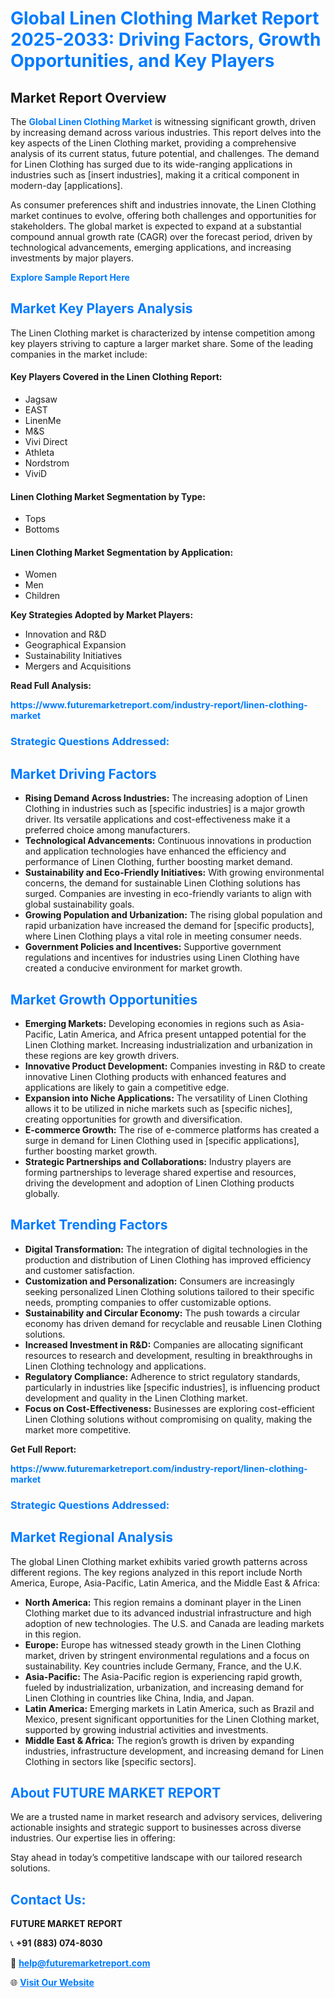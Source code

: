 <h1 style="color: #007BFF;">Global Linen Clothing Market Report 2025-2033: Driving Factors, Growth Opportunities, and Key Players</h1>

<section id="overview">
<h2>Market Report Overview</h2>
<p>The <a href="https://www.futuremarketreport.com/industry-report/linen-clothing-market" style="color: #007BFF; text-decoration: none;"><strong>Global Linen Clothing Market</strong></a> is witnessing significant growth, driven by increasing demand across various industries. This report delves into the key aspects of the Linen Clothing market, providing a comprehensive analysis of its current status, future potential, and challenges. The demand for Linen Clothing has surged due to its wide-ranging applications in industries such as [insert industries], making it a critical component in modern-day [applications].</p>
<p>As consumer preferences shift and industries innovate, the Linen Clothing market continues to evolve, offering both challenges and opportunities for stakeholders. The global market is expected to expand at a substantial compound annual growth rate (CAGR) over the forecast period, driven by technological advancements, emerging applications, and increasing investments by major players.</p>
</section>

<section id="overview">
<p><a href="https://www.futuremarketreport.com/request-sample/reportId=40855" style="color: #007BFF; text-decoration: none;"><strong>Explore Sample Report Here</strong></a></p>
</section>

<section id="key-players">
<h2 style="color: #007BFF;">Market Key Players Analysis</h2>
<p>The Linen Clothing market is characterized by intense competition among key players striving to capture a larger market share. Some of the leading companies in the market include:</p>
<h4>Key Players Covered in the Linen Clothing Report:</h4>
<ul><li>Jagsaw</li><li>EAST</li><li>LinenMe</li><li>M&amp;S</li><li>Vivi Direct</li><li>Athleta</li><li>Nordstrom</li><li>ViviD</li></ul>
<h4>Linen Clothing Market Segmentation by Type:</h4>
<ul><li>Tops</li><li>Bottoms</li></ul>

<h4>Linen Clothing Market Segmentation by Application:</h4>
<ul><li>Women</li><li>Men</li><li>Children</li></ul>
<p><strong>Key Strategies Adopted by Market Players:</strong></p>
<ul>
<li>Innovation and R&D</li>
<li>Geographical Expansion</li>
<li>Sustainability Initiatives</li>
<li>Mergers and Acquisitions</li>
</ul>
</section>

<section>
<p><strong>Read Full Analysis: </strong></p><a href="https://www.futuremarketreport.com/industry-report/linen-clothing-market" style="color: #007BFF; text-decoration: none;"><strong>https://www.futuremarketreport.com/industry-report/linen-clothing-market</strong></a>
<h3 style="color: #007BFF;">Strategic Questions Addressed:</h3>
</section>

<section id="driving-factors">
<h2 style="color: #007BFF;">Market Driving Factors</h2>
<ul>
<li><strong>Rising Demand Across Industries:</strong> The increasing adoption of Linen Clothing in industries such as [specific industries] is a major growth driver. Its versatile applications and cost-effectiveness make it a preferred choice among manufacturers.</li>
<li><strong>Technological Advancements:</strong> Continuous innovations in production and application technologies have enhanced the efficiency and performance of Linen Clothing, further boosting market demand.</li>
<li><strong>Sustainability and Eco-Friendly Initiatives:</strong> With growing environmental concerns, the demand for sustainable Linen Clothing solutions has surged. Companies are investing in eco-friendly variants to align with global sustainability goals.</li>
<li><strong>Growing Population and Urbanization:</strong> The rising global population and rapid urbanization have increased the demand for [specific products], where Linen Clothing plays a vital role in meeting consumer needs.</li>
<li><strong>Government Policies and Incentives:</strong> Supportive government regulations and incentives for industries using Linen Clothing have created a conducive environment for market growth.</li>
</ul>
</section>

<section id="growth-opportunities">
<h2 style="color: #007BFF;">Market Growth Opportunities</h2>
<ul>
<li><strong>Emerging Markets:</strong> Developing economies in regions such as Asia-Pacific, Latin America, and Africa present untapped potential for the Linen Clothing market. Increasing industrialization and urbanization in these regions are key growth drivers.</li>
<li><strong>Innovative Product Development:</strong> Companies investing in R&D to create innovative Linen Clothing products with enhanced features and applications are likely to gain a competitive edge.</li>
<li><strong>Expansion into Niche Applications:</strong> The versatility of Linen Clothing allows it to be utilized in niche markets such as [specific niches], creating opportunities for growth and diversification.</li>
<li><strong>E-commerce Growth:</strong> The rise of e-commerce platforms has created a surge in demand for Linen Clothing used in [specific applications], further boosting market growth.</li>
<li><strong>Strategic Partnerships and Collaborations:</strong> Industry players are forming partnerships to leverage shared expertise and resources, driving the development and adoption of Linen Clothing products globally.</li>
</ul>
</section>

<section id="trending-factors">
<h2 style="color: #007BFF;">Market Trending Factors</h2>
<ul>
<li><strong>Digital Transformation:</strong> The integration of digital technologies in the production and distribution of Linen Clothing has improved efficiency and customer satisfaction.</li>
<li><strong>Customization and Personalization:</strong> Consumers are increasingly seeking personalized Linen Clothing solutions tailored to their specific needs, prompting companies to offer customizable options.</li>
<li><strong>Sustainability and Circular Economy:</strong> The push towards a circular economy has driven demand for recyclable and reusable Linen Clothing solutions.</li>
<li><strong>Increased Investment in R&D:</strong> Companies are allocating significant resources to research and development, resulting in breakthroughs in Linen Clothing technology and applications.</li>
<li><strong>Regulatory Compliance:</strong> Adherence to strict regulatory standards, particularly in industries like [specific industries], is influencing product development and quality in the Linen Clothing market.</li>
<li><strong>Focus on Cost-Effectiveness:</strong> Businesses are exploring cost-efficient Linen Clothing solutions without compromising on quality, making the market more competitive.</li>
</ul>
</section>

<section>
<p><strong>Get Full Report: </strong></p><a href="https://www.futuremarketreport.com/industry-report/linen-clothing-market" style="color: #007BFF; text-decoration: none;"><strong>https://www.futuremarketreport.com/industry-report/linen-clothing-market</strong></a>
<h3 style="color: #007BFF;">Strategic Questions Addressed:</h3>
</section>


<section id="regional-analysis">
<h2 style="color: #007BFF;">Market Regional Analysis</h2>
<p>The global Linen Clothing market exhibits varied growth patterns across different regions. The key regions analyzed in this report include North America, Europe, Asia-Pacific, Latin America, and the Middle East & Africa:</p>
<ul>
<li><strong>North America:</strong> This region remains a dominant player in the Linen Clothing market due to its advanced industrial infrastructure and high adoption of new technologies. The U.S. and Canada are leading markets in this region.</li>
<li><strong>Europe:</strong> Europe has witnessed steady growth in the Linen Clothing market, driven by stringent environmental regulations and a focus on sustainability. Key countries include Germany, France, and the U.K.</li>
<li><strong>Asia-Pacific:</strong> The Asia-Pacific region is experiencing rapid growth, fueled by industrialization, urbanization, and increasing demand for Linen Clothing in countries like China, India, and Japan.</li>
<li><strong>Latin America:</strong> Emerging markets in Latin America, such as Brazil and Mexico, present significant opportunities for the Linen Clothing market, supported by growing industrial activities and investments.</li>
<li><strong>Middle East & Africa:</strong> The region’s growth is driven by expanding industries, infrastructure development, and increasing demand for Linen Clothing in sectors like [specific sectors].</li>
</ul>
</section>

<footer>
<h2 style="color: #007BFF;">About FUTURE MARKET REPORT</h2>
<p>We are a trusted name in market research and advisory services, delivering actionable insights and strategic support to businesses across diverse industries. Our expertise lies in offering:</p>

<p>Stay ahead in today’s competitive landscape with our tailored research solutions.</p>

<h2 style="color: #007BFF;">Contact Us:</h2>
<p><strong>FUTURE MARKET REPORT</strong></p>
<p>📞 <strong>+91 (883) 074-8030</strong></p>
<p>📧 <strong><a href="mailto:help@futuremarketreport.com" style="color: #007BFF;">help@futuremarketreport.com</a></strong></p>
<p>🌐 <strong><a href="https://www.futuremarketreport.com/" style="color: #007BFF;">Visit Our Website</a></strong></p>
</footer>